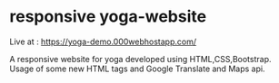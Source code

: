 # responsive yoga-website
Live at :
https://yoga-demo.000webhostapp.com/

A responsive website for yoga developed using HTML,CSS,Bootstrap.
Usage of some new HTML tags and Google Translate and Maps api.
